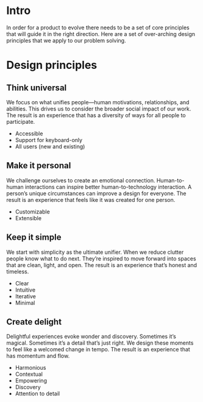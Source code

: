 # Intro
In order for a product to evolve there needs to be a set of core principles that will guide it in the right direction. Here are a set of over-arching design principles that we apply to our problem solving.

# Design principles
## Think universal
We focus on what unifies people—human motivations, relationships, and abilities. This drives us to consider the broader social impact of our work. The result is an experience that has a diversity of ways for all people to participate.

- Accessible
- Support for keyboard-only
- All users (new and existing)

## Make it personal
We challenge ourselves to create an emotional connection. Human-to-human interactions can inspire better human-to-technology interaction. A person’s unique circumstances can improve a design for everyone. The result is an experience that feels like it was created for one person.

- Customizable
- Extensible

## Keep it simple
We start with simplicity as the ultimate unifier. When we reduce clutter people know what to do next. They’re inspired to move forward into spaces that are clean, light, and open. The result is an experience that’s honest and timeless.

- Clear
- Intuitive
- Iterative
- Minimal

## Create delight
Delightful experiences evoke wonder and discovery. Sometimes it’s magical. Sometimes it’s a detail that’s just right. We design these moments to feel like a welcomed change in tempo. The result is an experience that has momentum and flow.

- Harmonious
- Contextual
- Empowering
- Discovery
- Attention to detail